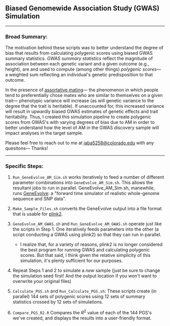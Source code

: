 ## Biased Genomewide Association Study (GWAS) Simulation
----

### Broad Summary:

The motivation behind these scripts was to better understand the degree of bias that results from calculating polygenic scores using biased GWAS summary statistics. *GWAS summary statistics* reflect the magnitude of association between each genetic variant and a given outcome (e.g., height), are and used to compute (among other things) *polygenic scores*— a weighted sum reflecting an individual's genetic predisposition to that outcome. 

In the presence of [assortative mating](https://www.sciencedirect.com/topics/biochemistry-genetics-and-molecular-biology/assortative-mating#:~:text=Assortative%20mating%20is%20the%20tendency,would%20be%20expected%20by%20chance.)— the phenomenon in which people tend to preferentially chose mates who are similar to themselves on a given trait— phenotypic variance will increase (as will genetic variance to the degree that the trait is heritable). If unaccounted for, this increased variance will result in upwardly biased GWAS estimates of genetic effects and trait heritability. Thus, I created this simulation pipeline to create polygenic scores from GWAS's with varying degrees of bias due to AM in order to better understand how the level of AM in the GWAS discovery sample will impact analyses in the target sample.

Please feel free to reach out to me at jaba5258@colorado.edu with any quesitons— Thanks!

----

### Specific Steps:

 1. `Run_GeneEvolve_AM_Sim.sh` works iteratively to feed a number of different parameter combinations into `GeneEvolve_AM_Sim.sh`. This allows the resultant jobs to run in parallel. GeneEvolve_AM_Sim.sh, manewhile, runs [GeneEvolve](https://pubmed.ncbi.nlm.nih.gov/27659450/): a "forward time simulator of realistic whole-genome sequence and SNP data".
 
 2. `Make_Sample_Files.sh` converts the GeneEvolve output into a file format that is usable for [plink2](https://www.nature.com/articles/s41467-019-11337-z). 
 
 3. `GeneEvolve_AM_GWAS.sh` and `Run_GeneEvolve_AM_GWAS.sh` operate just like the scripts in Step 1. One iteratively feeds parameters into the other (a script conducting a GWAS using plink2) so that they can run in parallel.
     - I realize that, for a variety of reasons, plink2 is no longer considered the best program for running GWAS and calculating polygenic scores. But that said, I think given the relative simplicity of this simulation, it's plenty sufficient for our purposes. 
     
 4. Repeat Steps 1 and 2 to simulate a *new* sample (just be sure to change the simulation seed first! And the output location if you won't want to overwrite your original files)
 
 5. `Calculate_PGS.sh` and `Run_Calculate_PGS.sh`: These scripts create (in parallel) 144 sets of polygenic scores using 12 sets of summary statistics crossed by 12 sets of simulations. 
 
 6. `Compare_PGS_R2.R` Compares the $R^2$ value of each of the 144 PGS's we've created, and displays the results into a user-friendly format. 
